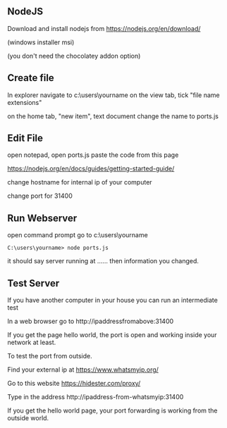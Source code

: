 
## NodeJS

Download and install nodejs from
https://nodejs.org/en/download/

(windows installer msi)

(you don't need the chocolatey addon option) 

## Create file
In explorer navigate to c:\users\yourname
on the view tab, tick "file name extensions"

on the home tab, "new item", text document
change the name to ports.js 

## Edit File

open notepad, open ports.js
paste the code from this page 

https://nodejs.org/en/docs/guides/getting-started-guide/

change hostname for internal ip of your computer

change port for 31400 

## Run Webserver
open command prompt
go to c:\users\yourname

`C:\users\yourname> node ports.js`

it should say server running at ......  then information you changed.

## Test Server

If you have another computer in your house you can run an intermediate test

In a web browser go to http://ipaddressfromabove:31400

If you get the page hello world, the port is open and working inside your network at least.
 
To test the port from outside. 

Find your external ip at https://www.whatsmyip.org/

Go to this website https://hidester.com/proxy/

Type in the  address http://ipaddress-from-whatsmyip:31400

If you get the hello world page, your port forwarding is working from the outside world. 


 
